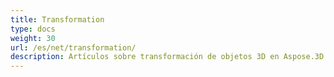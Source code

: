 ```yaml
---
title: Transformation
type: docs
weight: 30
url: /es/net/transformation/
description: Artículos sobre transformación de objetos 3D en Aspose.3D for .NET.
---
```

